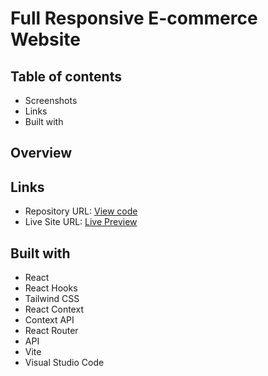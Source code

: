 # Full Responsive E-commerce Website


## Table of contents
- Screenshots
- Links
- Built with

## Overview
## Links 
- Repository URL: [View code](https://github.com/devemit/E-commerce-Website)
- Live Site URL: [Live Preview](https://mitkos-shop-site.netlify.app/)

## Built with
- React
- React Hooks
- Tailwind CSS
- React Context
- Context API
- React Router
- API 
- Vite
- Visual Studio Code
